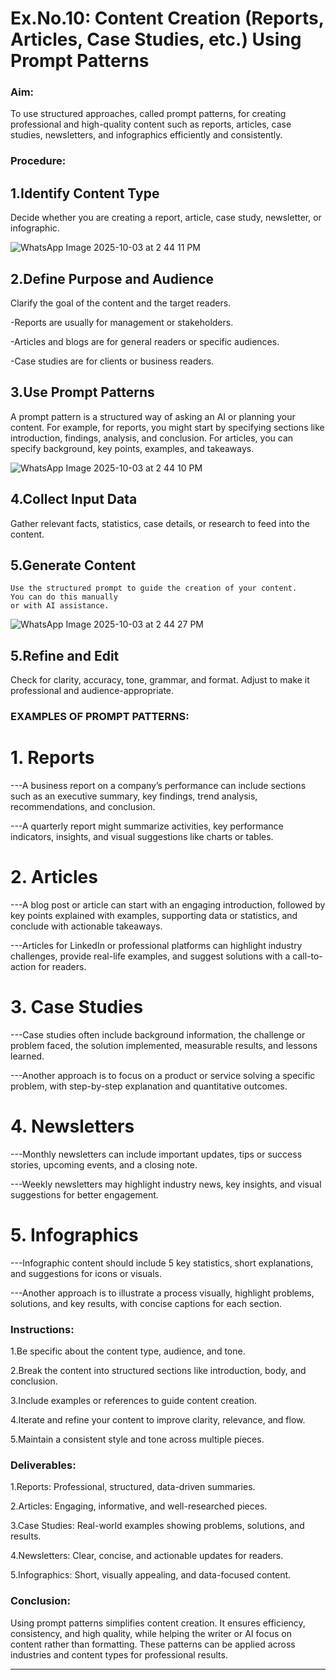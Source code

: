 # Ex.No.10: Content Creation (Reports, Articles, Case Studies, etc.) Using Prompt Patterns

### Aim:

To use structured approaches, called prompt patterns, for creating professional and high-quality content 
such as reports, articles, case studies, newsletters, and infographics efficiently and consistently.

### Procedure:

## 1.Identify Content Type

   Decide whether you are creating a report, article, case study,
   newsletter, or infographic.
   
   

   ![WhatsApp Image 2025-10-03 at 2 44 11 PM](https://github.com/user-attachments/assets/5832d920-2037-40e6-abd1-c93b742d9358)


## 2.Define Purpose and Audience

   Clarify the goal of the content and the target readers.

   -Reports are usually for management or stakeholders.

   -Articles and blogs are for general readers or specific audiences.

   -Case studies are for clients or business readers.

## 3.Use Prompt Patterns

   A prompt pattern is a structured way of asking an AI or planning your content. For example,    for reports, you might start by specifying sections like introduction, findings, analysis,      and conclusion. For articles, you can specify background, key points,
  examples, and takeaways.
   
   

   ![WhatsApp Image 2025-10-03 at 2 44 10 PM](https://github.com/user-attachments/assets/2a5ba63d-9fe0-4490-ae72-add21b66d6ff)


## 4.Collect Input Data

   Gather relevant facts, statistics, case details, or research to feed into the content.

## 5.Generate Content

    Use the structured prompt to guide the creation of your content.
    You can do this manually       
    or with AI assistance.
    

![WhatsApp Image 2025-10-03 at 2 44 27 PM](https://github.com/user-attachments/assets/05639771-1ea2-411c-ba33-98c79b73ca35)

    

## 5.Refine and Edit

   Check for clarity, accuracy, tone, grammar, and format. Adjust to make it professional and      audience-appropriate.
   

### EXAMPLES OF PROMPT PATTERNS:

# 1. Reports

---A business report on a company’s performance can include sections such as an executive     summary, key findings, trend analysis, recommendations, and conclusion.

---A quarterly report might summarize activities, key performance indicators, insights, and visual suggestions like charts or tables.

# 2. Articles

---A blog post or article can start with an engaging introduction, followed by key points explained with examples, supporting data or statistics, and conclude with actionable takeaways.

---Articles for LinkedIn or professional platforms can highlight industry challenges, provide real-life examples, and suggest solutions with a call-to-action for readers.

# 3. Case Studies

---Case studies often include background information, the challenge or problem faced, the solution implemented, measurable results, and lessons learned.

---Another approach is to focus on a product or service solving a specific problem, with step-by-step explanation and quantitative outcomes.

# 4. Newsletters

---Monthly newsletters can include important updates, tips or success stories, upcoming events, and a closing note.

---Weekly newsletters may highlight industry news, key insights, and visual suggestions for better engagement.

# 5. Infographics

---Infographic content should include 5 key statistics, short explanations, and suggestions for icons or visuals.

---Another approach is to illustrate a process visually, highlight problems, solutions, and key results, with concise captions for each section.


### Instructions:

 1.Be specific about the content type, audience, and tone.

 2.Break the content into structured sections like introduction, body, and conclusion.

 3.Include examples or references to guide content creation.

 4.Iterate and refine your content to improve clarity, relevance, and flow.

 5.Maintain a consistent style and tone across multiple pieces.
 

### Deliverables:

 1.Reports: Professional, structured, data-driven summaries.

 2.Articles: Engaging, informative, and well-researched pieces.

 3.Case Studies: Real-world examples showing problems, solutions, and results.

 4.Newsletters: Clear, concise, and actionable updates for readers.

 5.Infographics: Short, visually appealing, and data-focused content.
 

### Conclusion:

 Using prompt patterns simplifies content creation. It ensures efficiency, consistency, and  high quality, while helping the writer or AI focus on content rather than formatting. These patterns can be applied across industries and content types for professional results.

---
